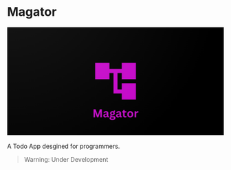 # Magator

![Magator](ic_launcher/Magator.png)

A Todo App desgined for programmers.

> Warning: Under Development
